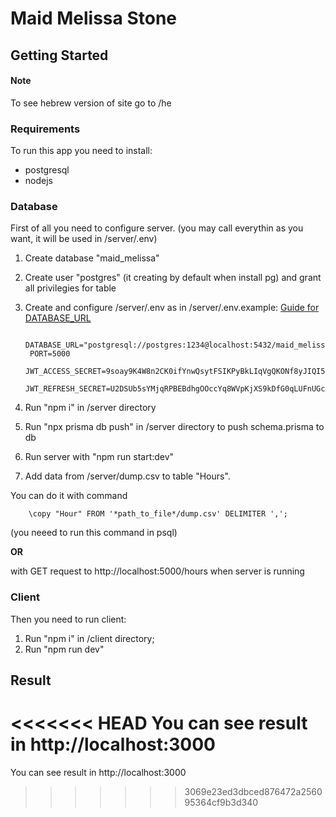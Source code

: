 # Maid Melissa Stone

## Getting Started

#### Note
To see hebrew version of site go to /he

### Requirements

To run this app you need to install:

- postgresql
- nodejs

### Database

First of all you need to configure server. (you may call everythin as you want, it will be used in /server/.env)

1. Create database "maid_melissa"
2. Create user "postgres" (it creating by default when install pg) and grant all privilegies for table
3. Create and configure /server/.env as in /server/.env.example:
[Guide for DATABASE_URL](https://www.prisma.io/docs/concepts/database-connectors/postgresql#base-url-and-path)

        DATABASE_URL="postgresql://postgres:1234@localhost:5432/maid_melissa"
        PORT=5000
        JWT_ACCESS_SECRET=9soay9K4W8n2CK0ifYnwQsytFSIKPyBkLIqVgQKONf8yJIQI5Xi1mNEFDjcKD1eP
        JWT_REFRESH_SECRET=U2DSUb5sYMjqRPBEBdhgOOccYq8WVpKjXS9kDfG0qLUFnUGcNAY05DfuCBrPRntU

4. Run "npm i" in /server directory
5. Run "npx prisma db push" in /server directory to push schema.prisma to db
6. Run server with "npm run start:dev"
7. Add data from /server/dump.csv to table "Hours".

You can do it with command 

        \copy "Hour" FROM '*path_to_file*/dump.csv' DELIMITER ',';

(you neeed to run this command in psql) 

**OR**

with GET request to http://localhost:5000/hours when server is running

### Client

Then you need to run client:

1. Run "npm i" in /client directory;
2. Run "npm run dev"

## Result

<<<<<<< HEAD
You can see result in http://localhost:3000
=======
You can see result in http://localhost:3000
>>>>>>> 3069e23ed3dbced876472a256095364cf9b3d340
